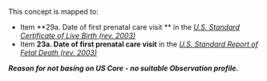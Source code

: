 This concept is mapped to:
* Item **29a. Date of first prenatal care visit ** in the *[U.S. Standard Certificate of Live Birth (rev. 2003)](https://www.cdc.gov/nchs/data/dvs/birth11-03final-ACC.pdf)*
* Item **23a. Date of first prenatal care visit** in the *[U.S. Standard Report of Fetal Death (rev. 2003)](https://www.cdc.gov/nchs/data/dvs/FDEATH11-03finalACC.pdf)*

***Reason for not basing on US Core - no suitable Observation profile.***
